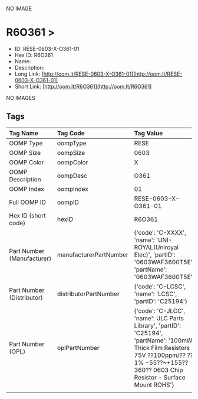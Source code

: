 


  
NO IMAGE  
# R6O361 > 

- ID: RESE-0603-X-O361-01
- Hex ID: R6O361
- Name: 
- Description: 
- Long Link: [http://oom.lt/RESE-0603-X-O361-01](http://oom.lt/RESE-0603-X-O361-01)
- Short Link: [http://oom.lt/R6O361](http://oom.lt/R6O361)
  
NO IMAGES  
## Tags
  

|Tag Name|Tag Code|Tag Value|
| :--- | :--- | :--- |
|OOMP Type|oompType|RESE|
|OOMP Size|oompSize|0603|
|OOMP Color|oompColor|X|
|OOMP Description|oompDesc|O361|
|OOMP Index|oompIndex|01|
|Full OOMP ID|oompID|RESE-0603-X-O361-01|
|Hex ID (short code)|hexID|R6O361|
|Part Number (Manufacturer)|manufacturerPartNumber|{'code': 'C-XXXX', 'name': 'UNI-ROYAL(Uniroyal Elec)', 'partID': '0603WAF3600T5E', 'partName': '0603WAF3600T5E'}|
|Part Number (Distributor)|distributorPartNumber|{'code': 'C-LCSC', 'name': 'LCSC', 'partID': 'C25194'}|
|Part Number (OPL)|oplPartNumber|{'code': 'C-JLCC', 'name': 'JLC Parts Library', 'partID': 'C25194', 'partName': '100mW Thick Film Resistors 75V ??100ppm/?? ??1% -55??~+155?? 360?? 0603  Chip Resistor - Surface Mount ROHS'}|
||||
